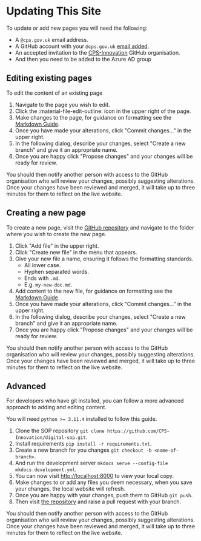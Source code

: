 # Updating This Site

To update or add new pages you will need the following:

* A `@cps.gov.uk` email address.
* A GitHub account with your `@cps.gov.uk` [email added](https://docs.github.com/en/account-and-profile/setting-up-and-managing-your-personal-account-on-github/managing-email-preferences/adding-an-email-address-to-your-github-account). 
* An accepted invitation to the [CPS-Innovation](https://github.com/CPS-Innovation) GitHub organisation.
* And then you need to be added to the Azure AD group

## Editing existing pages

To edit the content of an existing page

1. Navigate to the page you wish to edit.
2. Click the :material-file-edit-outline: icon in the upper right of the page.
3. Make changes to the page, for guidance on formatting see the [Markdown Guide](https://www.markdownguide.org/cheat-sheet/).
4. Once you have made your alterations, click "Commit changes..." in the upper right. 
5. In the following dialog, describe your changes, select "Create a new branch" and give it an appropriate name.
6. Once you are happy click "Propose changes" and your changes will be ready for review.

You should then notify another person with access to the GitHub organisation who will review your changes, possibly 
suggesting alterations. Once your changes have been reviewed and merged, it will take up to three minutes for them to
reflect on the live website.

## Creating a new page

To create a new page, visit the [GitHub repository](https://github.com/CPS-Innovation/digital-sop/tree/main/docs) and
navigate to the folder where you wish to create the new page. 

1. Click "Add file" in the upper right.
2. Click "Create new file" in the menu that appears.
3. Give your new file a name, ensuring it follows the formatting standards.
    * All lower case.
    * Hyphen separated words.
    * Ends with `.md`.
    * E.g. `my-new-doc.md`.
4. Add content to the new file, for guidance on formatting see the [Markdown Guide](https://www.markdownguide.org/cheat-sheet/).
5. Once you have made your alterations, click "Commit changes..." in the upper right. 
6. In the following dialog, describe your changes, select "Create a new branch" and give it an appropriate name.
7. Once you are happy click "Propose changes" and your changes will be ready for review.

You should then notify another person with access to the GitHub organisation who will review your changes, possibly 
suggesting alterations. Once your changes have been reviewed and merged, it will take up to three minutes for them to
reflect on the live website.

## Advanced

For developers who have git installed, you can follow a more advanced approach to adding and editing content.

You will need `python >= 3.11.4` installed to follow this guide.

1. Clone the SOP repository `git clone https://github.com/CPS-Innovation/digital-sop.git`.
2. Install requirements `pip install -r requirements.txt`.
3. Create a new branch for you changes `git checkout -b <name-of-branch>`.
4. And run the development server `mkdocs serve --config-file mkdocs.development.yml`.
5. You can now visit [http://localhost:8000](http://localhost:8000) to view your local copy.
6. Make changes to or add any files you deem necessary, when you save your changes, the local website will refresh.
7. Once you are happy with your changes, push them to GitHub `git push`.
8. Then visit [the repository](https://github.com/CPS-Innovation/digital-sop) and raise a pull request with your branch. 

You should then notify another person with access to the GitHub organisation who will review your changes, possibly 
suggesting alterations. Once your changes have been reviewed and merged, it will take up to three minutes for them to
reflect on the live website.
